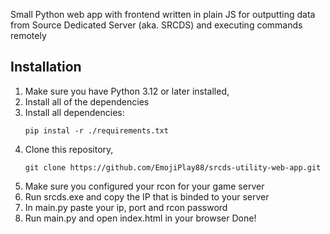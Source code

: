 Small Python web app with frontend written in plain JS for outputting data from Source Dedicated Server (aka. SRCDS) and executing commands remotely

## Installation

1. Make sure you have Python 3.12 or later installed,
2. Install all of the dependencies
3. Install all dependencies:
   ```
   pip instal -r ./requirements.txt
   ```
3. Clone this repository,
   ```
   git clone https://github.com/EmojiPlay88/srcds-utility-web-app.git
   ```
4. Make sure you configured your rcon for your game server
5. Run srcds.exe and copy the IP that is binded to your server
6. In main.py paste your ip, port and rcon password
7. Run main.py and open index.html in your browser
Done!
